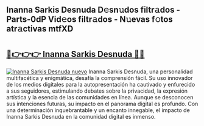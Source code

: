 ## Inanna Sarkis Desnuda D𝚎sn𝚞dos filtr𝚊dos - Parts-0dP Vid𝚎os filtr𝚊dos - N𝚞evas f𝚘tos atr𝚊ctivas mtfXD

# <h2><a href="http://mbcssyg.tromn.icu/?c=Inanna+Sarkis+Desnuda">🔗👉👉👉 Inanna Sarkis Desnuda 🔗🔗</a></h2>

[![Inanna Sarkis Desnuda nuevo](https://i.imgur.com/pEAQMta.gif)](http://mbcssyg.tromn.icu/?c=Inanna+Sarkis+Desnuda)
Inanna Sarkis Desnuda, una personalidad multifacética y enigmática, desafía la comprensión fácil. Su uso innovador de los medios digitales para la autopresentación ha cautivado y enfurecido a sus seguidores, estimulando debates sobre la privacidad, la expresión artística y la esencia de las comunidades en línea. Aunque se desconocen sus intenciones futuras, su impacto en el panorama digital es profundo. Con una determinación inquebrantable y un encanto innegable, el impacto de Inanna Sarkis Desnuda en la comunidad digital es inmenso.
